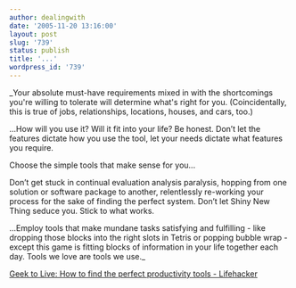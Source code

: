 ```yaml
---
author: dealingwith
date: '2005-11-20 13:16:00'
layout: post
slug: '739'
status: publish
title: '...'
wordpress_id: '739'
---
```


_Your absolute must-have requirements mixed in with the shortcomings you're
willing to tolerate will determine what's right for you. (Coincidentally, this
is true of jobs, relationships, locations, houses, and cars, too.)

...How will you use it? Will it fit into your life? Be honest. Don’t let the
features dictate how you use the tool, let your needs dictate what features
you require.

Choose the simple tools that make sense for you...

Don’t get stuck in continual evaluation analysis paralysis, hopping from one
solution or software package to another, relentlessly re-working your process
for the sake of finding the perfect system. Don’t let Shiny New Thing seduce
you. Stick to what works.

...Employ tools that make mundane tasks satisfying and fulfilling - like
dropping those blocks into the right slots in Tetris or popping bubble wrap -
except this game is fitting blocks of information in your life together each
day. Tools we love are tools we use._

[Geek to Live: How to find the perfect productivity tools - Lifehacker][1]

   [1]: http://www.lifehacker.com/software/feature/geek-to-live-how-to-find-the-perfect-productivity-tools-136067.php

